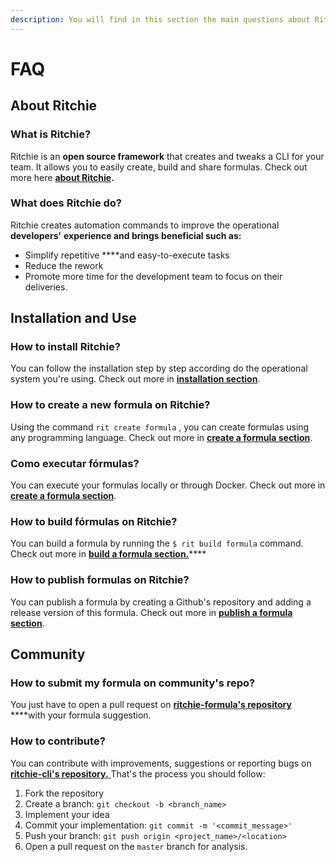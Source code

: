 ```yaml
---
description: You will find in this section the main questions about Ritchie.
---
```


# FAQ

## About Ritchie

### What is Ritchie?

Ritchie is an **open source framework** that creates and tweaks a CLI for your team. It allows you to easily create, build and share formulas. Check out more here [**about Ritchie**](about-ritchie.md)**.**

### What does Ritchie do?

Ritchie creates automation commands to improve the operational **developers'** **experience and brings beneficial such as:**

* Simplify repetitive ****and easy-to-execute tasks
* Reduce the rework 
* Promote more time for the development team to focus on their deliveries.

## Installation and Use

### How to install Ritchie? 

You can follow the installation step by step according do the operational system you're using. Check out more in [**installation section**](getting-started/installation/). 

### How to create a new formula on Ritchie?

Using the command `rit create formula` , you can create formulas using any programming language. Check out more in [**create a formula section**](how-to/formulas/how-to-create-formulas.md). 

### Como executar fórmulas?

You can execute your formulas locally or through Docker. Check out more in [**create a formula section**](how-to/formulas/how-to-create-formulas.md). 

### How to build fórmulas on Ritchie? 

You can build a formula by running the `$ rit build formula` command. Check out more in [**build a formula section.**](how-to/formulas/build-a-formula.md)\*\*\*\*

### How to publish formulas on Ritchie?

You can publish a formula by creating a Github's repository and adding a release version of this formula. Check out more in [**publish a formula section**](how-to/formulas/publish-a-formula.md).

## Community

### How to submit my formula on community's repo?

You just have to open a pull request on [**ritchie-formula's repository** ](https://github.com/ZupIT/ritchie-formulas) ****with your formula suggestion. 

### How to contribute?

You can contribute with improvements, suggestions or reporting bugs on[ **ritchie-cli's repository.** ](https://github.com/ZupIT/ritchie-cli)That's the process you should follow:

1. Fork the repository
2. Create a branch: `git checkout -b <branch_name>`
3. Implement your idea
4. Commit your implementation: `git commit -m '<commit_message>'`
5. Push your branch: `git push origin <project_name>/<location>`
6. Open a pull request on the `master` branch for analysis.

